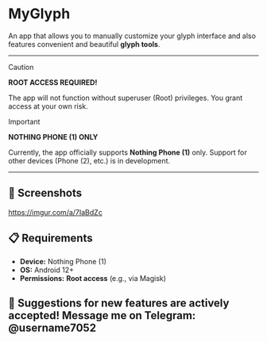 # MyGlyph

An app that allows you to manually customize your glyph interface and also features convenient and beautiful **glyph tools**.

---

> [!CAUTION]
> **ROOT ACCESS REQUIRED!**
>
> The app will not function without superuser (Root) privileges. You grant access at your own risk.

> [!IMPORTANT]
> **NOTHING PHONE (1) ONLY**
>
> Currently, the app officially supports **Nothing Phone (1)** only. Support for other devices (Phone (2), etc.) is in development.

---

## 📸 Screenshots

https://imgur.com/a/7IaBdZc

## 📋 Requirements

* **Device:** Nothing Phone (1)
* **OS:** Android 12+
* **Permissions:** **Root access** (e.g., via Magisk)


## 💬 Suggestions for new features are actively accepted! Message me on Telegram: @username7052

